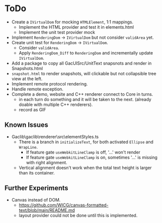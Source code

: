 # ToDo

- Create a `IVirtualDom` for mocking `HTMLElement`, 1:1 mappings.
  - Implement the HTML provider and test it in elements.html
  - Implement the unit test provider mock
- Implement `RenderingDom` -> `IVirtualDom` but not consider `validArea` yet.
- Create unit test for `RenderingDom` -> `IVirtualDom`.
  - Consider `validArea`.
  - Apply `RenderingDom_Diff` to `RenderingDom` and incrementally update `IVirtualDom`.
- Add a package to copy all GacUISrc/UnitText snapsnots and render in Snapshots.html
- `snapshot.html` to render snapshots, will clickable but not collapsible tree view at the left.
- Implement remote protocol rendering.
- Handle remote exception.
- Complete a demo, website and C++ renderer connect to Core in turns.
  - in each turn do something and it will be taken to the next. (already doable with multiple C++ renderers).
  - record as GIF

## Known Issues

- Gaclib\gaclib\renderer\src\elementStyles.ts
  - There is a branch in `initializeText`, for both activated `Ellipse` and `WrapLine`.
    - If feature gate `useWebkitLineClamp` is off, '...' won't render
    - If feature gate `useWebkitLineClamp` is on, sometimes '...' is missing with right alignment.
  - Vertical alignment doesn't work when the total text height is larger than its container.

## Further Experiments

- Canvas instead of DOM.
  - https://github.com/WICG/canvas-formatted-text/blob/main/README.md
  - layout provider could not be done until this is implemented.
